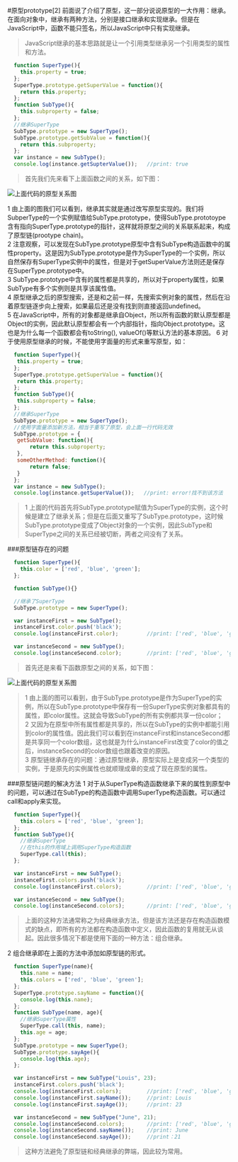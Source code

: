 #原型prototype[2]
 前面说了介绍了原型，这一部分说说原型的一大作用：继承。在面向对象中，继承有两种方法，分别是接口继承和实现继承。但是在JavaScript中，函数不能只签名，所以JavaScript中只有实现继承。
> JavaScript继承的基本思路就是让一个引用类型继承另一个引用类型的属性和方法。    

```JavaScript
  function SuperType(){
    this.property = true;
  };
  SuperType.prototype.getSuperValue = function(){
  	return this.property;
  };
  function SubType(){
    this.subproperty = false;
  };
  //继承SuperType
  SubType.prototype = new SuperType();
  SubType.prototype.getSubValue = function(){
    return this.subproperty;
  };
  var instance = new SubType();
  console.log(instance.getSupterValue());	//print: true
```
> 首先我们先来看下上面函数之间的关系，如下图：  

![上面代码的原型关系图](http://123.56.156.116/Louis/prototype/prototypeThird.png)  

  1 由上面的图我们可以看到，继承其实就是通过改写原型实现的。我们将SubperType的一个实例赋值给SubType.prototype，使得SubType.prototoype含有指向SuperType.prototype的指针，这样就将原型之间的关系联系起来，构成了原型链(prootype chain)。  
  2 注意观察，可以发现在SubType.prototype原型中含有SubType构造函数中的属性property。这是因为SubType.prototype是作为SuperType的一个实例，所以自然保存有SuperType实例中的属性，但是对于getSuperValue方法则还是保存在SuperType.prototype中。  
  3 SubType.prototype中含有的属性都是共享的，所以对于property属性，如果SubType有多个实例则是共享该属性值。  
  4 原型继承之后的原型搜索，还是和之前一样，先搜索实例对象的属性，然后在沿着原型链逐步向上搜索，如果最后还是没有找到则直接返回undefined。  
  5 在JavaScript中，所有的对象都是继承自Object，所以所有函数的默认原型都是Object的实例，因此默认原型都会有一个内部指针，指向Object.prototype。这也是为什么每一个函数都会有toString(), valueOf()等默认方法的基本原因。
  6 对于使用原型继承的时候，不能使用字面量的形式来重写原型，如：

 ```JavaScript
   function SuperType(){
   	this.property = true;
   };
   SuperType.prototype.getSuperValue = function(){
   	return this.property;
   };
   function SubType(){
   	this.subproperty = false;
   };
   //继承SuperType
   SubType.prototype = new SuperType();
   //使用字面量添加新方法，相当于重写了原型，会上面一行代码无效
   SubType.prototype = {
   	getSubValue: function(){
   		return this.subproperty;
   	},
   	someOtherMethod: function(){
   		return false;
   	}
   };
   var instance = new SubType();
   console.log(instance.getSuperValue());	//print: error!找不到该方法
 ```
> 1 上面的代码首先将SubType.prototype赋值为SuperType的实例，这个时候是建立了继承关系；但是在后面又重写了SubType.prototype，这时候SubType.prototype变成了Object对象的一个实例，因此SubType和SuperType之间的关系已经被切断，两者之间没有了关系。 

###原型链存在的问题
```JavaScript
  function SuperType(){
    this.color = ['red', 'blue', 'green'];
  };

  function SubType(){}

  //继承了SuperType
  SubType.prototype = new SuperType();

  var instanceFirst = new SubType();
  instanceFirst.color.push('black');
  console.log(instanceFirst.color);			//print: ['red', 'blue', 'green', 'black']

  var instanceSecond = new SubType();
  console.log(instanceSecond.color);		//print: ['red', 'blue', 'green', 'black']
```
> 首先还是来看下函数原型之间的关系，如下图：  

![上面代码的原型关系图](http://123.56.156.116/Louis/prototype/prototypeForth.png)  

> 1 由上面的图可以看到，由于SubType.prototype是作为SuperType的实例，所以在SubType.prototype中保存有一份SuperType实例对象都具有的属性，即color属性。这就会导致SubType的所有实例都共享一份color；  
> 2 又因为在原型中所有属性都是共享的，所以在SubType的实例中都能引用到color的属性值。因此我们可以看到在instanceFirst和instanceSecond都是共享同一个color数组，这也就是为什么instanceFirst改变了color的值之后，instanceSecond的color数组也跟着改变的原因。    
> 3 原型链继承存在的问题：通过原型继承，原型实际上是变成另一个类型的实例，于是原先的实例属性也就顺理成章的变成了现在原型的属性。   

###原型链问题的解决方法
1 对于从SuperType构造函数继承下来的属性到原型中的问题，可以通过在SubType的构造函数中调用SuperType构造函数。可以通过call和apply来实现。
```JavaScript
  function SuperType(){
  	this.colors = ['red', 'blue', 'green'];
  };
  function SubType(){
  	//继承SuperType
  	//在this的作用域上调用SuperType构造函数
  	SuperType.call(this);
  };

  var instanceFirst = new SubType();
  instanceFirst.colors.push('black');
  console.log(instanceFirst.colors);		//print: ['red', 'blue', 'green', 'black']

  var instanceSecond = new SubType();
  console.log(instanceSecond.colors);		//print: ['red', 'blue', 'green']
```
> 上面的这种方法通常称之为经典继承方法，但是该方法还是存在构造函数模式的缺点，即所有的方法都在构造函数中定义，因此函数的复用就无从谈起。因此很多情况下都是使用下面的一种方法：组合继承。  

2 组合继承即在上面的方法中添加如原型链的形式。
```JavaScript
  function SuperType(name){
  	this.name = name;
  	this.colors = ['red', 'blue', 'green'];
  };
  SuperType.prototype.sayName = function(){
  	console.log(this.name);
  };
  function SubType(name, age){
  	//继承SuperType属性
  	SuperType.call(this, name);
  	this.age = age;
  };
  SubType.prototype = new SuperType();
  SubType.prototype.sayAge(){
  	console.log(this.age);
  };

  var instanceFirst = new SubType("Louis", 23);
  instanceFirst.colors.push('black');
  console.log(instanceFirst.colors);		//print: ['red', 'blue', 'green', 'black']
  console.log(instanceFirst.sayName());		//print: Louis
  console.log(instanceFirst.sayAge());		//print: 23

  var instanceSecond = new SubType("June", 21);
  console.log(instanceSecond.colors);		//print: ['red', 'blue', 'green']
  console.log(instanceSecond.sayName());	//print: June
  console.log(instanceSecond.sayAge());		//print：21
```
> 这种方法避免了原型链和经典继承的弊端，因此较为常用。
